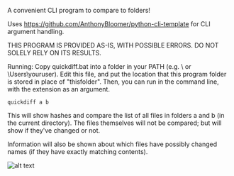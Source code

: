 A convenient CLI program to compare to folders!

Uses https://github.com/AnthonyBloomer/python-cli-template for CLI argument handling.

THIS PROGRAM IS PROVIDED AS-IS, WITH POSSIBLE ERRORS. DO NOT SOLELY RELY ON ITS RESULTS.

Running:
Copy quickdiff.bat into a folder in your PATH (e.g. \ or \Users\youruser\). Edit this file, and put the location 
that this program folder is stored in place of "thisfolder". 
Then, you can run in the command line, with the extension as an argument.

```
quickdiff a b
```

This will show hashes and compare the list of all files in folders a and b (in the current directory).
The files themselves will not be compared; but will show if they've changed or not.

Information will also be shown about which files have possibly changed names (if they have exactly matching contents).

![alt text](https://i.imgur.com/6o0Sx3Y.png)